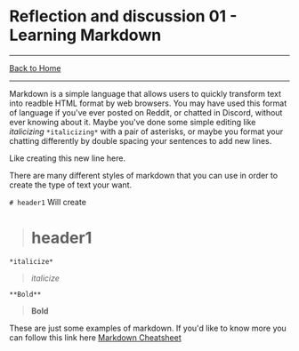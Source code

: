 

# Reflection and discussion 01 - Learning Markdown
---

[Back to Home](README.md)

---

Markdown is a simple language that allows users to quickly transform text into readble HTML format by web browsers. 
You may have used this format of language if you've ever posted on Reddit, 
or chatted in Discord, without ever knowing about it. 
Maybe you've done some simple editing like *italicizing* `*italicizing*` with a pair of asterisks, 
or maybe you format your chatting differently by double spacing your sentences to add new lines. 

Like creating this new line here. 

There are many different styles of markdown that you can use in order to create the type of text your want. 

`# header1` Will create
># header1

`*italicize*`
>*italicize*

`**Bold**`
>**Bold**

These are just some examples of markdown. 
If you'd like to know more you can follow this link here 
[Markdown Cheatsheet](https://www.markdownguide.org/cheat-sheet/)
